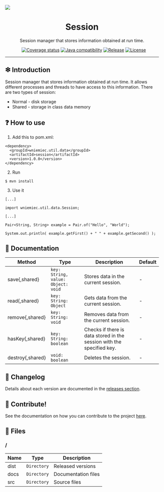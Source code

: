 ![](https://github.com/wniemiec-util-data/session/blob/master/docs/img/logo/logo.jpg)

<h1 align='center'>Session</h1>
<p align='center'>Session manager that stores information obtained at run time.</p>
<p align="center">
	<a href="https://github.com/wniemiec-util-data/session/actions/workflows/windows.yml"><img src="https://github.com/wniemiec-util-data/session/actions/workflows/windows.yml/badge.svg" alt=""></a>
	<a href="https://github.com/wniemiec-util-data/session/actions/workflows/macos.yml"><img src="https://github.com/wniemiec-util-data/session/actions/workflows/macos.yml/badge.svg" alt=""></a>
	<a href="https://github.com/wniemiec-util-data/session/actions/workflows/ubuntu.yml"><img src="https://github.com/wniemiec-util-data/session/actions/workflows/ubuntu.yml/badge.svg" alt=""></a>
	<a href="https://codecov.io/gh/wniemiec-util-data/session"><img src="https://codecov.io/gh/wniemiec-util-data/session/branch/master/graph/badge.svg?token=R2SFS4SP86" alt="Coverage status"></a>
	<a href="http://java.oracle.com"><img src="https://img.shields.io/badge/java-11+-D0008F.svg" alt="Java compatibility"></a>
	<a href="https://github.com/wniemiec-util-data/session/releases"><img src="https://img.shields.io/github/v/release/wniemiec-util-data/session" alt="Release"></a>
	<a href="https://github.com/wniemiec-util-data/session/blob/master/LICENSE"><img src="https://img.shields.io/github/license/wniemiec-util-data/session" alt="License"></a>
</p>
<hr />

## ❇ Introduction
Session manager that stores information obtained at run time. It allows different processes and threads to have access to this information. There are two types of session:

<ul>
	<li>Normal - disk storage</li>
	<li>Shared - storage in class data memory</li> 
</ul>

## ❓ How to use
1. Add this to pom.xml:
```
<dependency>
  <groupId>wniemiec.util.data</groupId>
  <artifactId>session</artifactId>
  <version>1.0.0</version>
</dependency>
```

2. Run
```
$ mvn install
```

3. Use it
```
[...]

import wniemiec.util.data.Session;

[...]

Pair<String, String> example = Pair.of("Hello", "World");

System.out.println( example.getFirst() + " " + example.getSecond() );
```

## 📖 Documentation
|        Method        |Type|Description|Default|
|----------------|-------------------------------|-----------------------------|--------|
|save{,shared} |`key: String, value: Object: void`|Stores data in the current session.| - |
|read{,shared} |`key: String: Object`|Gets data from the current session.| - |
|remove{,shared} |`key: String: void`|Removes data from the current session.| - |
|hasKey{,shared} |`key: String: boolean`|Checks if there is data stored in the session with the specified key.| - |
|destroy{,shared} |`void: boolean`|Deletes the session.| - |

## 🚩 Changelog
Details about each version are documented in the [releases section](https://github.com/williamniemiec/wniemiec-util-data/session/releases).

## 🤝 Contribute!
See the documentation on how you can contribute to the project [here](https://github.com/wniemiec-util-data/session/blob/master/CONTRIBUTING.md).

## 📁 Files

### /
|        Name        |Type|Description|
|----------------|-------------------------------|-----------------------------|
|dist |`Directory`|Released versions|
|docs |`Directory`|Documentation files|
|src     |`Directory`| Source files|
